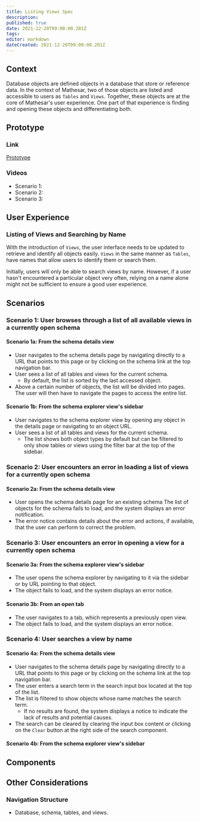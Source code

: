```yaml
---
title: Listing Views Spec
description: 
published: true
date: 2021-12-20T09:00:00.201Z
tags: 
editor: markdown
dateCreated: 2021-12-20T09:00:00.201Z
---
```


## Context

Database objects are defined objects in a database that store or reference data. In the context of Mathesar, two of those objects are listed and accessible to users as `Tables` and `Views`. Together, these objects are at the core of Mathesar's user experience. One part of that experience is finding and opening these objects and differentiating both.

## Prototype

### Link

[Prototype](https://mathesar-prototype.netlify.app/)

### Videos

- Scenario 1:
- Scenario 2:
- Scenario 3:

## User Experience

### Listing of Views and Searching by Name

With the introduction of `Views`, the user interface needs to be updated to retrieve and identify all objects easily. `Views` in the same manner as `Tables`, have names that allow users to identify them or search them.

Initially, users will only be able to search views by name. However, if a user hasn't encountered a particular object very often, relying on a name alone might not be sufficient to ensure a good user experience.

## Scenarios

### Scenario 1: User browses through a list of all available views in a currently open schema

#### Scenario 1a: From the schema details view

- User navigates to the schema details page by navigating directly to a URL that points to this page or by clicking on the schema link at the top navigation bar.
- User sees a list of all tables and views for the current schema.
  - By default, the list is sorted by the last accessed object.
- Above a certain number of objects, the list will be divided into pages. The user will then have to navigate the pages to access the entire list.

#### Scenario 1b: From the schema explorer view's sidebar

- User navigates to the schema explorer view by opening any object in the details page or navigating to an object URL.
- User sees a list of all tables and views for the current schema.
  - The list shows both object types by default but can be filtered to only show tables or views using the filter bar at the top of the sidebar.

### Scenario 2: User encounters an error in loading a list of views for a currently open schema

#### Scenario 2a: From the schema details view

- User opens the schema details page for an existing schema
The list of objects for the schema fails to load, and the system displays an error notification.
- The error notice contains details about the error and actions, if available, that the user can perform to correct the problem.

### Scenario 3: User encounters an error in opening a view for a currently open schema

#### Scenario 3a: From the schema explorer view's sidebar

- The user opens the schema explorer by navigating to it via the sidebar or by URL pointing to that object.
- The object fails to load, and the system displays an error notice.

#### Scenario 3b: From an open tab

- The user navigates to a tab, which represents a previously open view.
- The object fails to load, and the system displays an error notice.

### Scenario 4: User searches a view by name

#### Scenario 4a: From the schema details view

- User navigates to the schema details page by navigating directly to a URL that points to this page or by clicking on the schema link at the top navigation bar.
- The user enters a search term in the search input box located at the top of the list.
- The list is filtered to show objects whose name matches the search term.
  - If no results are found, the system displays a notice to indicate the lack of results and potential causes.
- The search can be cleared by clearing the input box content or clicking on the `Clear` button at the right side of the search component.

#### Scenario 4b: From the schema explorer view's sidebar

## Components

## Other Considerations

### Navigation Structure

- Database, schema, tables, and views.
